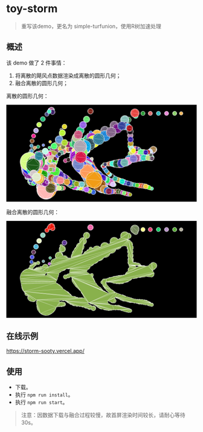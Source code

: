 # toy-storm
> 重写该demo，更名为 simple-turfunion，使用R树加速处理

## 概述

该 demo 做了 2 件事情：

1. 将离散的飓风点数据渲染成离散的圆形几何；
2. 融合离散的圆形几何；

离散的圆形几何：  

![](./image-hosting/source.png)   

融合离散的圆形几何：  

![](./image-hosting/union.png)  

## 在线示例

https://storm-sooty.vercel.app/  

## 使用

- 下载。
- 执行 `npm run install`。
- 执行 `npm run start`。

> 注意：因数据下载与融合过程较慢，故首屏渲染时间较长，请耐心等待30s。
